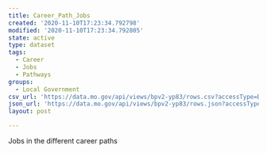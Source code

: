 ```yaml
---
title: Career_Path_Jobs
created: '2020-11-10T17:23:34.792798'
modified: '2020-11-10T17:23:34.792805'
state: active
type: dataset
tags:
  - Career
  - Jobs
  - Pathways
groups:
  - Local Government
csv_url: 'https://data.mo.gov/api/views/bpv2-yp83/rows.csv?accessType=DOWNLOAD'
json_url: 'https://data.mo.gov/api/views/bpv2-yp83/rows.json?accessType=DOWNLOAD'
layout: post

---
```

Jobs in the different career paths
